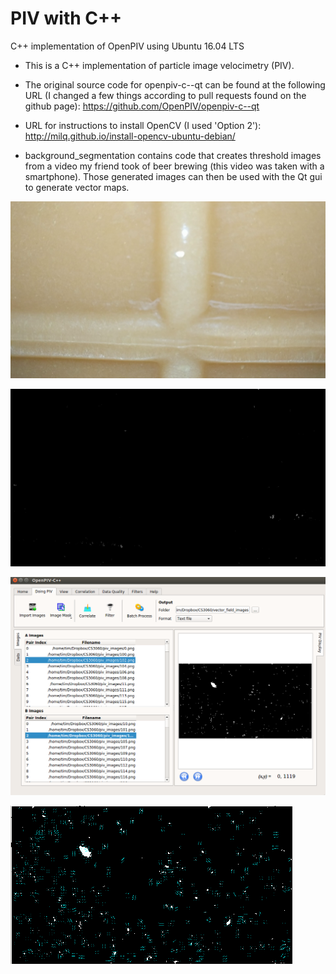 # PIV with C++
C++ implementation of OpenPIV using Ubuntu 16.04 LTS

 * This is a C++ implementation of particle image velocimetry (PIV).

 * The original source code for openpiv-c--qt can be found at the following URL (I changed a few things according to pull requests found on the github page): https://github.com/OpenPIV/openpiv-c--qt

 * URL for instructions to install OpenCV (I used 'Option 2'): http://milq.github.io/install-opencv-ubuntu-debian/

 * background_segmentation contains code that creates threshold images from a video my friend took of beer brewing (this video was taken with a smartphone). Those generated images can then be used with the Qt gui to generate vector maps.

 ![alt text](openpiv-c--qt/share/images/1.png)

 ![alt text](openpiv-c--qt/share/images/1_th.png)

 ![alt text](openpiv-c--qt/share/images/openpiv_c++_qt_gui.png)

 ![alt text](openpiv-c--qt/share/images/vec_field_102_103.png)
